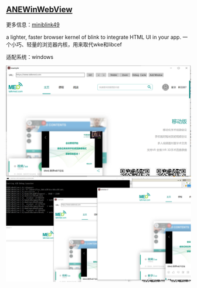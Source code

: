 ## [ANEWinWebView](https://github.com/RayGyoe/ANEWinWebView)

更多信息：[miniblink49](https://github.com/weolar/miniblink49)

a lighter, faster browser kernel of blink to integrate HTML UI in your app. 一个小巧、轻量的浏览器内核，用来取代wke和libcef



适配系统：windows

![1](/docs/1.png)![2](/docs/2.png)